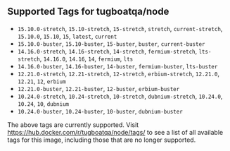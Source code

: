 ## Supported Tags for tugboatqa/node

* `15.10.0-stretch`, `15.10-stretch`, `15-stretch`, `stretch`, `current-stretch`, `15.10.0`, `15.10`, `15`, `latest`, `current`
* `15.10.0-buster`, `15.10-buster`, `15-buster`, `buster`, `current-buster`
* `14.16.0-stretch`, `14.16-stretch`, `14-stretch`, `fermium-stretch`, `lts-stretch`, `14.16.0`, `14.16`, `14`, `fermium`, `lts`
* `14.16.0-buster`, `14.16-buster`, `14-buster`, `fermium-buster`, `lts-buster`
* `12.21.0-stretch`, `12.21-stretch`, `12-stretch`, `erbium-stretch`, `12.21.0`, `12.21`, `12`, `erbium`
* `12.21.0-buster`, `12.21-buster`, `12-buster`, `erbium-buster`
* `10.24.0-stretch`, `10.24-stretch`, `10-stretch`, `dubnium-stretch`, `10.24.0`, `10.24`, `10`, `dubnium`
* `10.24.0-buster`, `10.24-buster`, `10-buster`, `dubnium-buster`

The above tags are currently supported. Visit https://hub.docker.com/r/tugboatqa/node/tags/ to see a list of all available tags for this image, including those that are no longer supported.
